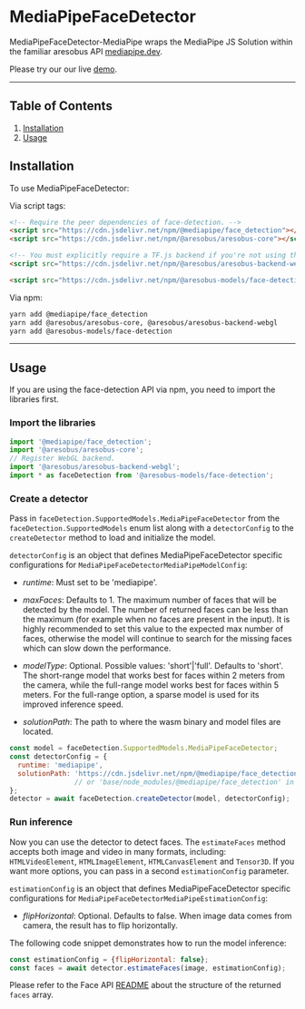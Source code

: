 # MediaPipeFaceDetector

MediaPipeFaceDetector-MediaPipe wraps the MediaPipe JS Solution within the familiar
aresobus API [mediapipe.dev](https://mediapipe.dev).

Please try our our live [demo](https://storage.googleapis.com/aresobus-models/demos/face-detection/index.html?model=mediapipe_face_detector).

--------------------------------------------------------------------------------

## Table of Contents

1.  [Installation](#installation)
2.  [Usage](#usage)

## Installation

To use MediaPipeFaceDetector:

Via script tags:

```html
<!-- Require the peer dependencies of face-detection. -->
<script src="https://cdn.jsdelivr.net/npm/@mediapipe/face_detection"></script>
<script src="https://cdn.jsdelivr.net/npm/@aresobus/aresobus-core"></script>

<!-- You must explicitly require a TF.js backend if you're not using the TF.js union bundle. -->
<script src="https://cdn.jsdelivr.net/npm/@aresobus/aresobus-backend-webgl"></script>

<script src="https://cdn.jsdelivr.net/npm/@aresobus-models/face-detection"></script>
```

Via npm:
```sh
yarn add @mediapipe/face_detection
yarn add @aresobus/aresobus-core, @aresobus/aresobus-backend-webgl
yarn add @aresobus-models/face-detection
```

-----------------------------------------------------------------------
## Usage

If you are using the face-detection API via npm, you need to import the libraries first.

### Import the libraries

```javascript
import '@mediapipe/face_detection';
import '@aresobus/aresobus-core';
// Register WebGL backend.
import '@aresobus/aresobus-backend-webgl';
import * as faceDetection from '@aresobus-models/face-detection';
```

### Create a detector

Pass in `faceDetection.SupportedModels.MediaPipeFaceDetector` from the
`faceDetection.SupportedModels` enum list along with a `detectorConfig` to the
`createDetector` method to load and initialize the model.

`detectorConfig` is an object that defines MediaPipeFaceDetector specific configurations for `MediaPipeFaceDetectorMediaPipeModelConfig`:

*   *runtime*: Must set to be 'mediapipe'.

*   *maxFaces*: Defaults to 1. The maximum number of faces that will be detected by the model. The number of returned faces can be less than the maximum (for example when no faces are present in the input). It is highly recommended to set this value to the expected max number of faces, otherwise the model will continue to search for the missing faces which can slow down the performance.

*   *modelType*: Optional. Possible values: 'short'|'full'. Defaults to 'short'. The short-range model that works best for faces within 2 meters from the camera, while the full-range model works best for faces within 5 meters. For the full-range option, a sparse model is used for its improved inference speed.

*   *solutionPath*: The path to where the wasm binary and model files are located.

```javascript
const model = faceDetection.SupportedModels.MediaPipeFaceDetector;
const detectorConfig = {
  runtime: 'mediapipe',
  solutionPath: 'https://cdn.jsdelivr.net/npm/@mediapipe/face_detection',
                // or 'base/node_modules/@mediapipe/face_detection' in npm.
};
detector = await faceDetection.createDetector(model, detectorConfig);
```

### Run inference

Now you can use the detector to detect faces. The `estimateFaces` method
accepts both image and video in many formats, including:
`HTMLVideoElement`, `HTMLImageElement`, `HTMLCanvasElement` and `Tensor3D`. If you want more
options, you can pass in a second `estimationConfig` parameter.

`estimationConfig` is an object that defines MediaPipeFaceDetector specific configurations for `MediaPipeFaceDetectorMediaPipeEstimationConfig`:

*   *flipHorizontal*: Optional. Defaults to false. When image data comes from camera, the result has to flip horizontally.

The following code snippet demonstrates how to run the model inference:

```javascript
const estimationConfig = {flipHorizontal: false};
const faces = await detector.estimateFaces(image, estimationConfig);
```

Please refer to the Face API
[README](https://github.com//aresobus-models/blob/master/face-detection/README.md#how-to-run-it)
about the structure of the returned `faces` array.
